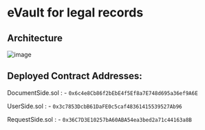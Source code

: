 # eVault for legal records

## Architecture

![image](https://github.com/MukulKolpe/SIH-eVault/assets/78664749/081d2610-d3ba-49f7-bef5-ac4a19e706df)


## Deployed Contract Addresses: 
DocumentSide.sol : - ```0x6c4e8Cb86f2bEbE4f5Ef8a7E748d695a36ef9A6E```



UserSide.sol : - ```0x3c7853DcbB61DaFE0c5caf48361415539527Ab96```



RequestSide.sol : - ```0x36C7D3E10257bA60ABA54ea3bed2a71c44163a8B```

